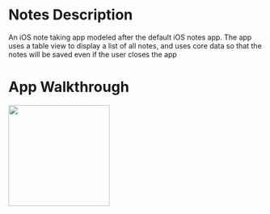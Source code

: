 # Notes Description 
An iOS note taking app modeled after the default iOS notes app. The app uses a table view to display a list of all notes, and uses core data so that the notes will be saved even if the user closes the app

# App Walkthrough


<img src= https://i.imgur.com/F3VU0xl.gif width=200><br>
